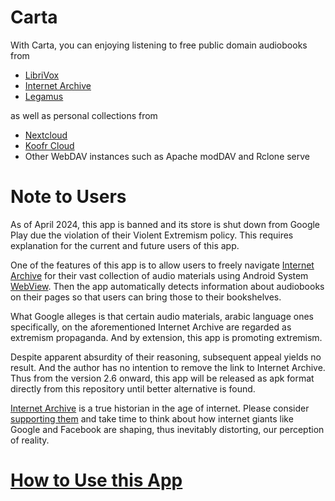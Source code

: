 # Carta

With Carta, you can enjoying listening to free public domain audiobooks from

- [LibriVox](https://librivox.org/)
- [Internet Archive](https://archive.org)
- [Legamus](https://legamus.eu)

as well as personal collections from 

- [Nextcloud](https://nextcloud.com)
- [Koofr Cloud](https://koofr.eu)
- Other WebDAV instances such as Apache modDAV and Rclone serve

# Note to Users

As of April 2024, this app is banned and its store is shut down from Google Play due the violation of their Violent Extremism policy. This requires explanation for the current and future users of this app.

One of the features of this app is to allow users to freely navigate [Internet Archive](https://archive.org/) for their vast collection of audio materials using Android System [WebView](https://en.wikipedia.org/wiki/WebView). Then the app automatically detects information about audiobooks on their pages so that users can bring those to their bookshelves.

What Google alleges is that certain audio materials, arabic language ones specifically, on the aforementioned Internet Archive are regarded as extremism propaganda. And by extension, this app is promoting extremism.

Despite apparent absurdity of their reasoning, subsequent appeal yields no result. And the author has no intention to remove the link to Internet Archive. Thus from the version 2.6 onward, this app will be released as apk format directly from this repository until better alternative is found.

[Internet Archive](https://archive.org/) is a true historian in the age of internet. Please consider [supporting them](https://archive.org/donate?origin=iawww-TopNavDonateButton) and take time to think about how internet giants like Google and Facebook are shaping, thus inevitably distorting, our perception of reality.

# [How to Use this App](https://innomatica.github.io/carta/manual/)
